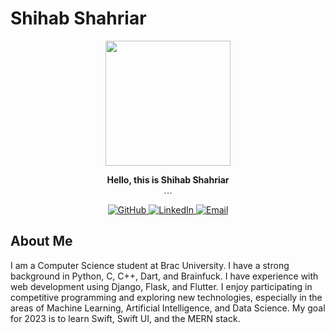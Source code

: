 # Shihab Shahriar

<p align="center">
  <img src="https://raw.githubusercontent.com/shihabshahrier/thinking-developer-vector/master/thinking-developer.svg" width="200"/>
</p>

<p align="center">
  <b>
    Hello, this is Shihab Shahriar
    <br>
    <span id="dots">.</span><span id="dots">.</span><span id="dots">.</span>
  </b>
</p>

<style>
  #dots {
    animation: dots 1s ease-in-out infinite;
  }
  @keyframes dots {
    0%, 20% {
      color: transparent;
    }
    10% {
      color: black;
    }
  }
</style>

<p align="center">
  <a href="https://github.com/shihabshahrier" target="_blank">
    <img src="https://img.shields.io/badge/GitHub-%23181717.svg?&style=flat-square&logo=github&logoColor=white" alt="GitHub" />
  </a>
  <a href="https://linkedin.com/in/shihabshahrier/" target="_blank">
    <img src="https://img.shields.io/badge/LinkedIn-%230077B5.svg?&style=flat-square&logo=linkedin&logoColor=white" alt="LinkedIn" />
  </a>
  <a href="mailto:shahrier2k@gmail.com" target="_blank">
    <img src="https://img.shields.io/badge/Email-%23D14836.svg?&style=flat-square&logo=gmail&logoColor=white" alt="Email" />
  </a>
</p>

## About Me

I am a Computer Science student at Brac University. I have a strong background in Python, C, C++, Dart, and Brainfuck. I have experience with web development using Django, Flask, and Flutter. I enjoy participating in competitive programming and exploring new technologies, especially in the areas of Machine Learning, Artificial Intelligence, and Data Science. My goal for 2023 is to learn Swift, Swift UI, and the MERN stack.
